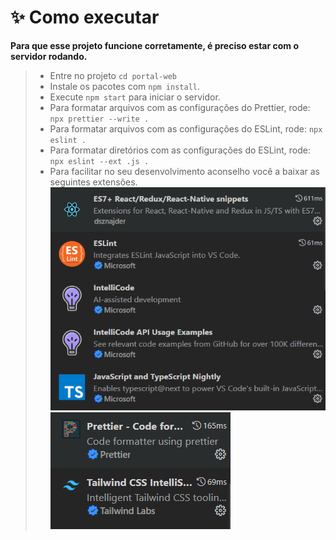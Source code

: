 # **✨ Como executar**

**Para que esse projeto funcione corretamente, é preciso estar com o servidor rodando.**

> - Entre no projeto `cd portal-web`
> - Instale os pacotes com `npm install`.
> - Execute `npm start` para iniciar o servidor.
> - Para formatar arquivos com as configurações do Prettier, rode: `npx prettier --write .`
> - Para formatar arquivos com as configurações do ESLint, rode: `npx eslint .`
> - Para formatar diretórios com as configurações do ESLint, rode: `npx eslint --ext .js .`
> - Para facilitar no seu desenvolvimento aconselho você a baixar as seguintes extensões.
>   ![extensoes1](../../.github/extensoes1.png) ![extensoes2](../../.github/extensoes2.png)
